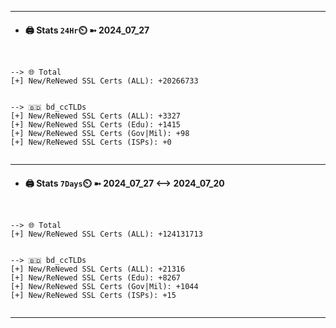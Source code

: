 

---
- #### 🖨️ **Stats** `24Hr`⏲️ ➼ 2024_07_27
```console


--> 🌐 Total
[+] New/ReNewed SSL Certs (ALL): +20266733


--> 🇧🇩 bd_ccTLDs
[+] New/ReNewed SSL Certs (ALL): +3327
[+] New/ReNewed SSL Certs (Edu): +1415
[+] New/ReNewed SSL Certs (Gov|Mil): +98
[+] New/ReNewed SSL Certs (ISPs): +0


```

---
- #### 🖨️ **Stats** `7Days`⏲️ ➼ 2024_07_27 <--> 2024_07_20
```console


--> 🌐 Total
[+] New/ReNewed SSL Certs (ALL): +124131713


--> 🇧🇩 bd_ccTLDs
[+] New/ReNewed SSL Certs (ALL): +21316
[+] New/ReNewed SSL Certs (Edu): +8267
[+] New/ReNewed SSL Certs (Gov|Mil): +1044
[+] New/ReNewed SSL Certs (ISPs): +15


```

---

